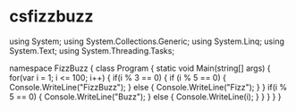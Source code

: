 # csfizzbuzz
using System;
using System.Collections.Generic;
using System.Linq;
using System.Text;
using System.Threading.Tasks;

namespace FizzBuzz
{
    class Program
    {
        static void Main(string[] args)
        {
            for(var i = 1; i <= 100; i++)
            {
                if(i % 3 == 0)
                {
                    if (i % 5 == 0)
                    {
                        Console.WriteLine("FizzBuzz");
                    }
                    else
                    {
                        Console.WriteLine("Fizz");
                    }
                }
                if(i % 5 == 0)
                {
                    Console.WriteLine("Buzz");
                }
                else
                {
                    Console.WriteLine(i);
                }
            }
        }
    }
}

